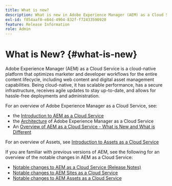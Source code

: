 ```yaml
---
title: What is new?
description: What is new in Adobe Experience Manager (AEM) as a Cloud Service.
exl-id: f854aaf8-e84d-4904-832f-f72433590920
feature: Release Information
role: Admin
---
```

# What is New? {#what-is-new}

<!-- For the pre-release of Adobe Experience Manager (AEM) as a Cloud Service everything is new. -->

Adobe Experience Manager (AEM) as a Cloud Service is a cloud-native platform that optimizes marketer and developer workflows for the entire content lifecycle, including web content and digital asset management capabilities. Being cloud-native, it has scalable performance, has a secure infrastructure, receives agile updates to stay up-to-date, and allows for hassle-free deployments and administration.

For an overview of Adobe Experience Manager as a Cloud Service, see:
* the [Introduction to AEM as a Cloud Service](/help/overview/introduction.md)
* the [Architecture](/help/overview/architecture.md) of Adobe Experience Manager as a Cloud Service
* An [Overview of AEM as a Cloud Service - What is New and What is Different](/help/overview/what-is-new-and-different.md)

<!-- Link to introduction or what's new of Sites. -->

For an overview of Assets, see [Introduction to Assets as a Cloud Service](/help/assets/overview.md)

If you are familiar with previous versions of AEM, see the following for an overview of the notable changes in AEM as a Cloud Service:

* [Notable changes to AEM as a Cloud Service (Release Notes)](/help/release-notes/aem-cloud-changes.md)
* [Notable changes to AEM Sites as a Cloud Service](/help/sites-cloud/sites-cloud-changes.md)
* [Notable changes to AEM Assets as a Cloud Service](/help/assets/assets-cloud-changes.md)
